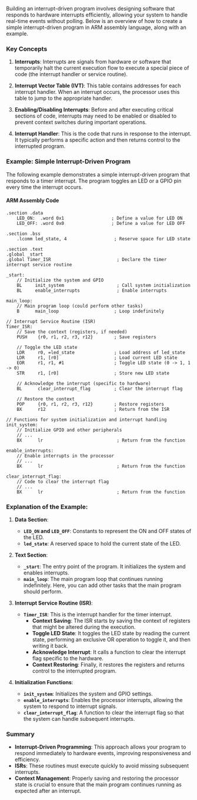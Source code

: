 Building an interrupt-driven program involves designing software that responds to hardware interrupts efficiently, allowing your system to handle real-time events without polling. Below is an overview of how to create a simple interrupt-driven program in ARM assembly language, along with an example.

### Key Concepts

1. **Interrupts**: Interrupts are signals from hardware or software that temporarily halt the current execution flow to execute a special piece of code (the interrupt handler or service routine). 

2. **Interrupt Vector Table (IVT)**: This table contains addresses for each interrupt handler. When an interrupt occurs, the processor uses this table to jump to the appropriate handler.

3. **Enabling/Disabling Interrupts**: Before and after executing critical sections of code, interrupts may need to be enabled or disabled to prevent context switches during important operations.

4. **Interrupt Handler**: This is the code that runs in response to the interrupt. It typically performs a specific action and then returns control to the interrupted program.

### Example: Simple Interrupt-Driven Program

The following example demonstrates a simple interrupt-driven program that responds to a timer interrupt. The program toggles an LED or a GPIO pin every time the interrupt occurs.

#### ARM Assembly Code

```assembly
.section .data
    LED_ON:  .word 0x1                  ; Define a value for LED ON
    LED_OFF: .word 0x0                  ; Define a value for LED OFF

.section .bss
    .lcomm led_state, 4                  ; Reserve space for LED state

.section .text
.global _start
.global Timer_ISR                         ; Declare the timer interrupt service routine

_start:
    // Initialize the system and GPIO
    BL     init_system                    ; Call system initialization
    BL     enable_interrupts              ; Enable interrupts

main_loop:
    // Main program loop (could perform other tasks)
    B      main_loop                     ; Loop indefinitely

// Interrupt Service Routine (ISR)
Timer_ISR:
    // Save the context (registers, if needed)
    PUSH    {r0, r1, r2, r3, r12}        ; Save registers

    // Toggle the LED state
    LDR     r0, =led_state               ; Load address of led_state
    LDR     r1, [r0]                     ; Load current LED state
    EOR     r1, r1, #1                   ; Toggle LED state (0 -> 1, 1 -> 0)
    STR     r1, [r0]                     ; Store new LED state

    // Acknowledge the interrupt (specific to hardware)
    BL      clear_interrupt_flag         ; Clear the interrupt flag

    // Restore the context
    POP     {r0, r1, r2, r3, r12}        ; Restore registers
    BX      r12                          ; Return from the ISR

// Functions for system initialization and interrupt handling
init_system:
    // Initialize GPIO and other peripherals
    // ...
    BX      lr                            ; Return from the function

enable_interrupts:
    // Enable interrupts in the processor
    // ...
    BX      lr                            ; Return from the function

clear_interrupt_flag:
    // Code to clear the interrupt flag
    // ...
    BX      lr                            ; Return from the function
```

### Explanation of the Example:

1. **Data Section**:
   - **`LED_ON` and `LED_OFF`**: Constants to represent the ON and OFF states of the LED.
   - **`led_state`**: A reserved space to hold the current state of the LED.

2. **Text Section**:
   - **`_start`**: The entry point of the program. It initializes the system and enables interrupts.
   - **`main_loop`**: The main program loop that continues running indefinitely. Here, you can add other tasks that the main program should perform.

3. **Interrupt Service Routine (ISR)**:
   - **`Timer_ISR`**: This is the interrupt handler for the timer interrupt.
     - **Context Saving**: The ISR starts by saving the context of registers that might be altered during the execution.
     - **Toggle LED State**: It toggles the LED state by reading the current state, performing an exclusive OR operation to toggle it, and then writing it back.
     - **Acknowledge Interrupt**: It calls a function to clear the interrupt flag specific to the hardware.
     - **Context Restoring**: Finally, it restores the registers and returns control to the interrupted program.

4. **Initialization Functions**:
   - **`init_system`**: Initializes the system and GPIO settings.
   - **`enable_interrupts`**: Enables the processor interrupts, allowing the system to respond to interrupt signals.
   - **`clear_interrupt_flag`**: A function to clear the interrupt flag so that the system can handle subsequent interrupts.

### Summary

- **Interrupt-Driven Programming**: This approach allows your program to respond immediately to hardware events, improving responsiveness and efficiency.
- **ISRs**: These routines must execute quickly to avoid missing subsequent interrupts.
- **Context Management**: Properly saving and restoring the processor state is crucial to ensure that the main program continues running as expected after an interrupt.
